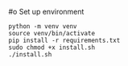 #o Set up environment
````shell
python -m venv venv
source venv/bin/activate
pip install -r requirements.txt
sudo chmod +x install.sh
./install.sh
````
